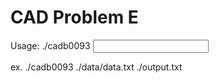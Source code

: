 # CAD Problem E

Usage:
    ./cadb0093 <input file> <output file>

ex.
    ./cadb0093 ./data/data.txt ./output.txt   
